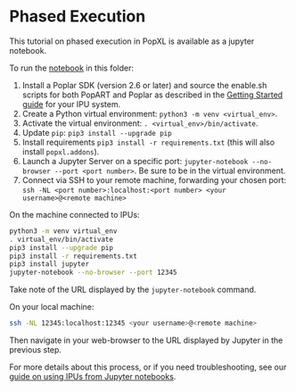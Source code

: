 # Phased Execution

This tutorial on phased execution in PopXL is available as a jupyter notebook.

To run the [notebook](mnist.ipynb) in this folder:

1. Install a Poplar SDK (version 2.6 or later) and source the enable.sh scripts
   for both PopART and Poplar as described in the [Getting Started
   guide](https://docs.graphcore.ai/en/latest/getting-started.html) for your IPU
   system.
2. Create a Python virtual environment: `python3 -m venv <virtual_env>`.
3. Activate the virtual environment: `. <virtual_env>/bin/activate`.
4. Update `pip`: `pip3 install --upgrade pip`
5. Install requirements `pip3 install -r requirements.txt` (this will also
   install `popxl.addons`).
6. Launch a Jupyter Server on a specific port:
   `jupyter-notebook --no-browser --port <port number>`. Be sure to be in
   the virtual environment.
7. Connect via SSH to your remote machine, forwarding your chosen port:
   `ssh -NL <port number>:localhost:<port number> <your username>@<remote machine>`

On the machine connected to IPUs:

```bash
python3 -m venv virtual_env
. virtual_env/bin/activate
pip3 install --upgrade pip
pip3 install -r requirements.txt
pip3 install jupyter
jupyter-notebook --no-browser --port 12345
```

Take note of the URL displayed by the `jupyter-notebook` command.

On your local machine:

```bash
ssh -NL 12345:localhost:12345 <your username>@<remote machine>
```

Then navigate in your web-browser to the URL displayed by Jupyter in the previous step.

For more details about this process, or if you need troubleshooting, see our
[guide on using IPUs from Jupyter
notebooks](../../standard_tools/using_jupyter/README.md).